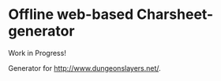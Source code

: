 # Offline web-based Charsheet-generator

Work in Progress! 

Generator for http://www.dungeonslayers.net/. 